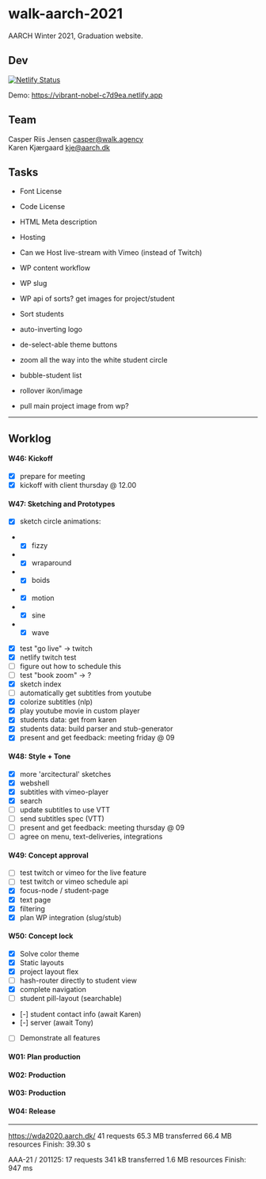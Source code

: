 # walk-aarch-2021

AARCH Winter 2021, Graduation website.

## Dev

[![Netlify Status](https://api.netlify.com/api/v1/badges/36622290-ab7c-4011-a494-660cef836fa5/deploy-status)](https://app.netlify.com/sites/vibrant-nobel-c7d9ea/deploys)

Demo: <a href="https://vibrant-nobel-c7d9ea.netlify.app/">
	https://vibrant-nobel-c7d9ea.netlify.app
</a>

## Team
Casper Riis Jensen <casper@walk.agency>  
Karen Kjærgaard <kje@aarch.dk>


## Tasks


- Font License
- Code License
- HTML Meta description
- Hosting
- Can we Host live-stream with Vimeo (instead of Twitch)
- WP content workflow
- WP slug
- WP api of sorts? get images for project/student
- Sort students

- auto-inverting logo
- de-select-able theme buttons
- zoom all the way into the white student circle
- bubble-student list
- rollover ikon/image
- pull main project image from wp?




---

## Worklog

#### W46: Kickoff
- [x] prepare for meeting
- [x] kickoff with client thursday @ 12.00

#### W47: Sketching and Prototypes
- [x] sketch circle animations:
- - [x] fizzy
- - [x] wraparound
- - [x] boids
- - [x] motion
- - [x] sine
- - [x] wave
- [x] test "go live" -> twitch
- [x] netlify twitch test
- [ ] figure out how to schedule this
- [ ] test "book zoom" -> ?
- [x] sketch index
- [ ] automatically get subtitles from youtube
- [x] colorize subtitles (nlp)
- [x] play youtube movie in custom player
- [x] students data: get from karen
- [x] students data: build parser and stub-generator
- [x] present and get feedback: meeting friday @ 09

#### W48: Style + Tone

- [x] more 'arcitectural' sketches
- [x] webshell
- [x] subtitles with vimeo-player
- [x] search
- [ ] update subtitles to use VTT
- [ ] send subtitles spec (VTT)
- [ ] present and get feedback: meeting thursday @ 09
- [ ] agree on menu, text-deliveries, integrations

#### W49: Concept approval

- [ ] test twitch or vimeo for the live feature
- [ ] test twitch or vimeo schedule api
- [x] focus-node / student-page
- [x] text page
- [x] filtering
- [x] plan WP integration (slug/stub)

#### W50: Concept lock

- [x] Solve color theme
- [x] Static layouts
- [x] project layout flex
- [ ] hash-router directly to student view
- [x] complete navigation
- [ ] student pill-layout (searchable)
- [-] student contact info (await Karen)
- [-] server (await Tony)
- [ ] Demonstrate all features 

#### W01: Plan production
#### W02: Production
#### W03: Production
#### W04: Release

---
https://wda2020.aarch.dk/
41 requests
65.3 MB transferred
66.4 MB resources
Finish: 39.30 s


AAA-21 / 201125:
17 requests
341 kB transferred
1.6 MB resources
Finish: 947 ms


